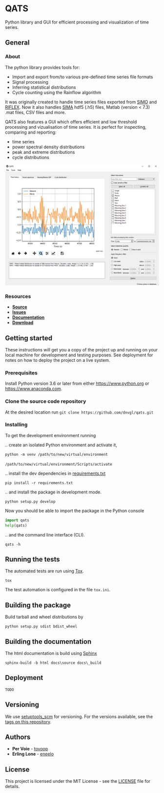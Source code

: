 # QATS

Python library and GUI for efficient processing and visualization of time series.

<!-- badges -->

## General

### About

The python library provides tools for:
- Import and export from/to various pre-defined time series file formats
- Signal processing
- Inferring statistical distributions
- Cycle counting using the Rainflow algorithm

It was originally created to handle time series files exported from [SIMO](https://www.dnvgl.com/services/complex-multibody-calculations-simo-2311) 
and [RIFLEX](https://www.dnvgl.com/services/riser-analysis-software-for-marine-riser-systems-riflex-2312). Now it also
handles [SIMA](https://www.dnvgl.com/services/marine-operations-and-mooring-analysis-software-sima-2324) hdf5 (.h5) files, 
Matlab (version < 7.3) .mat files, CSV files and more.  

QATS also features a GUI which offers efficient and low threshold processing and vizualisation of time series. It is
perfect for inspecting, comparing and reporting:
- time series
- power spectral density distributions
- peak and extreme distributions
- cycle distributions

<!-- create a gif that demonstrate the GUI -->
![qats GUI](docs/source/qats_gui.png)

### Resources

* [**Source**](https://github.com/dnvgl/qats)
* [**Issues**](https://github.com/dnvgl/qats/issues)
* [**Documentation**](https://readthedocs.org/projects/qats/)
* [**Download**](https://pypi.org/project/qats/)

## Getting started

These instructions will get you a copy of the project up and running on your local machine for development and testing 
purposes. See deployment for notes on how to deploy the project on a live system.

### Prerequisites

Install Python version 3.6 or later from either https://www.python.org or https://www.anaconda.com.

### Clone the source code repository

At the desired location run ```git clone https://github.com/dnvgl/qats.git```

### Installing

To get the development environment running

.. create an isolated Python environment and activate it,

```console
python -m venv /path/to/new/virtual/environment

/path/to/new/virtual/environment/Scripts/activate
```

.. install the dev dependencies in [requirements.txt](requirements.txt)

```console
pip install -r requirements.txt
```

.. and install the package in development mode.

```console
python setup.py develop
```

Now you should be able to import the package in the Python console

```python
import qats
help(qats)
```

.. and the command line interface (CLI).

```console
qats -h
```

## Running the tests

The automated tests are run using [Tox](https://tox.readthedocs.io/en/latest/).

```console
tox
```

The test automation is configured in the file `tox.ini`.

## Building the package

Build tarball and wheel distributions by 

```console
python setup.py sdist bdist_wheel
```

## Building the documentation

The html documentation is build using [Sphinx](http://www.sphinx-doc.org/en/master)

```console
sphinx-build -b html docs\source docs\_build
```

## Deployment
```
TODO
```

## Versioning

We use [setuptools_scm](https://github.com/pypa/setuptools_scm/#setup-py-usage) for versioning. For the versions 
available, see the [tags on this repository](https://github.com/dnvgl/qats/tags). 

## Authors

* **Per Voie** - [tovoop](https://github.com/tovop)
* **Erling Lone** - [eneelo](https://github.com/eneelo)

## License

This project is licensed under the MIT License - see the [LICENSE](LICENSE) file for details.
